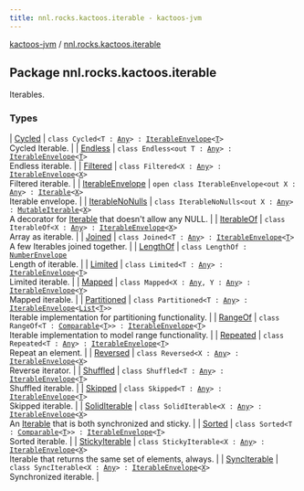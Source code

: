 ```yaml
---
title: nnl.rocks.kactoos.iterable - kactoos-jvm
---
```


[kactoos-jvm](../index.html) / [nnl.rocks.kactoos.iterable](./index.html)

## Package nnl.rocks.kactoos.iterable

Iterables.

### Types

| [Cycled](-cycled/index.html) | `class Cycled<T : `[`Any`](https://kotlinlang.org/api/latest/jvm/stdlib/kotlin/-any/index.html)`> : `[`IterableEnvelope`](-iterable-envelope/index.html)`<`[`T`](-cycled/index.html#T)`>`<br>Cycled Iterable. |
| [Endless](-endless/index.html) | `class Endless<out T : `[`Any`](https://kotlinlang.org/api/latest/jvm/stdlib/kotlin/-any/index.html)`> : `[`IterableEnvelope`](-iterable-envelope/index.html)`<`[`T`](-endless/index.html#T)`>`<br>Endless iterable. |
| [Filtered](-filtered/index.html) | `class Filtered<X : `[`Any`](https://kotlinlang.org/api/latest/jvm/stdlib/kotlin/-any/index.html)`> : `[`IterableEnvelope`](-iterable-envelope/index.html)`<`[`X`](-filtered/index.html#X)`>`<br>Filtered iterable. |
| [IterableEnvelope](-iterable-envelope/index.html) | `open class IterableEnvelope<out X : `[`Any`](https://kotlinlang.org/api/latest/jvm/stdlib/kotlin/-any/index.html)`> : `[`Iterable`](https://kotlinlang.org/api/latest/jvm/stdlib/kotlin.collections/-iterable/index.html)`<`[`X`](-iterable-envelope/index.html#X)`>`<br>Iterable envelope. |
| [IterableNoNulls](-iterable-no-nulls/index.html) | `class IterableNoNulls<out X : `[`Any`](https://kotlinlang.org/api/latest/jvm/stdlib/kotlin/-any/index.html)`> : `[`MutableIterable`](https://kotlinlang.org/api/latest/jvm/stdlib/kotlin.collections/-mutable-iterable/index.html)`<`[`X`](-iterable-no-nulls/index.html#X)`>`<br>A decorator for [Iterable](https://kotlinlang.org/api/latest/jvm/stdlib/kotlin.collections/-iterable/index.html) that doesn't allow any NULL. |
| [IterableOf](-iterable-of/index.html) | `class IterableOf<X : `[`Any`](https://kotlinlang.org/api/latest/jvm/stdlib/kotlin/-any/index.html)`> : `[`IterableEnvelope`](-iterable-envelope/index.html)`<`[`X`](-iterable-of/index.html#X)`>`<br>Array as iterable. |
| [Joined](-joined/index.html) | `class Joined<T : `[`Any`](https://kotlinlang.org/api/latest/jvm/stdlib/kotlin/-any/index.html)`> : `[`IterableEnvelope`](-iterable-envelope/index.html)`<`[`T`](-joined/index.html#T)`>`<br>A few Iterables joined together. |
| [LengthOf](-length-of/index.html) | `class LengthOf : `[`NumberEnvelope`](../nnl.rocks.kactoos.scalar/-number-envelope/index.html)<br>Length of iterable. |
| [Limited](-limited/index.html) | `class Limited<T : `[`Any`](https://kotlinlang.org/api/latest/jvm/stdlib/kotlin/-any/index.html)`> : `[`IterableEnvelope`](-iterable-envelope/index.html)`<`[`T`](-limited/index.html#T)`>`<br>Limited iterable. |
| [Mapped](-mapped/index.html) | `class Mapped<X : `[`Any`](https://kotlinlang.org/api/latest/jvm/stdlib/kotlin/-any/index.html)`, Y : `[`Any`](https://kotlinlang.org/api/latest/jvm/stdlib/kotlin/-any/index.html)`> : `[`IterableEnvelope`](-iterable-envelope/index.html)`<`[`Y`](-mapped/index.html#Y)`>`<br>Mapped iterable. |
| [Partitioned](-partitioned/index.html) | `class Partitioned<T : `[`Any`](https://kotlinlang.org/api/latest/jvm/stdlib/kotlin/-any/index.html)`> : `[`IterableEnvelope`](-iterable-envelope/index.html)`<`[`List`](https://kotlinlang.org/api/latest/jvm/stdlib/kotlin.collections/-list/index.html)`<`[`T`](-partitioned/index.html#T)`>>`<br>Iterable implementation for partitioning functionality. |
| [RangeOf](-range-of/index.html) | `class RangeOf<T : `[`Comparable`](https://kotlinlang.org/api/latest/jvm/stdlib/kotlin/-comparable/index.html)`<`[`T`](-range-of/index.html#T)`>> : `[`IterableEnvelope`](-iterable-envelope/index.html)`<`[`T`](-range-of/index.html#T)`>`<br>Iterable implementation to model range functionality. |
| [Repeated](-repeated/index.html) | `class Repeated<T : `[`Any`](https://kotlinlang.org/api/latest/jvm/stdlib/kotlin/-any/index.html)`> : `[`IterableEnvelope`](-iterable-envelope/index.html)`<`[`T`](-repeated/index.html#T)`>`<br>Repeat an element. |
| [Reversed](-reversed/index.html) | `class Reversed<X : `[`Any`](https://kotlinlang.org/api/latest/jvm/stdlib/kotlin/-any/index.html)`> : `[`IterableEnvelope`](-iterable-envelope/index.html)`<`[`X`](-reversed/index.html#X)`>`<br>Reverse iterator. |
| [Shuffled](-shuffled/index.html) | `class Shuffled<T : `[`Any`](https://kotlinlang.org/api/latest/jvm/stdlib/kotlin/-any/index.html)`> : `[`IterableEnvelope`](-iterable-envelope/index.html)`<`[`T`](-shuffled/index.html#T)`>`<br>Shuffled iterable. |
| [Skipped](-skipped/index.html) | `class Skipped<T : `[`Any`](https://kotlinlang.org/api/latest/jvm/stdlib/kotlin/-any/index.html)`> : `[`IterableEnvelope`](-iterable-envelope/index.html)`<`[`T`](-skipped/index.html#T)`>`<br>Skipped iterable. |
| [SolidIterable](-solid-iterable/index.html) | `class SolidIterable<X : `[`Any`](https://kotlinlang.org/api/latest/jvm/stdlib/kotlin/-any/index.html)`> : `[`IterableEnvelope`](-iterable-envelope/index.html)`<`[`X`](-solid-iterable/index.html#X)`>`<br>An [Iterable](https://kotlinlang.org/api/latest/jvm/stdlib/kotlin.collections/-iterable/index.html) that is both synchronized and sticky. |
| [Sorted](-sorted/index.html) | `class Sorted<T : `[`Comparable`](https://kotlinlang.org/api/latest/jvm/stdlib/kotlin/-comparable/index.html)`<`[`T`](-sorted/index.html#T)`>> : `[`IterableEnvelope`](-iterable-envelope/index.html)`<`[`T`](-sorted/index.html#T)`>`<br>Sorted iterable. |
| [StickyIterable](-sticky-iterable/index.html) | `class StickyIterable<X : `[`Any`](https://kotlinlang.org/api/latest/jvm/stdlib/kotlin/-any/index.html)`> : `[`IterableEnvelope`](-iterable-envelope/index.html)`<`[`X`](-sticky-iterable/index.html#X)`>`<br>Iterable that returns the same set of elements, always. |
| [SyncIterable](-sync-iterable/index.html) | `class SyncIterable<X : `[`Any`](https://kotlinlang.org/api/latest/jvm/stdlib/kotlin/-any/index.html)`> : `[`IterableEnvelope`](-iterable-envelope/index.html)`<`[`X`](-sync-iterable/index.html#X)`>`<br>Synchronized iterable. |

